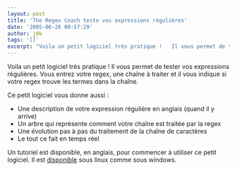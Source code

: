 ```yaml
---
layout: post
title: 'The Regex Coach teste vos expressions régulières'
date: '2005-06-26 09:57:29'
author: j0k
tags: '[]'
excerpt: "Voila un petit logiciel très pratique !   Il vous permet de tester vos expressions régulières. Vous entrez votre regex, une chaîne à traiter et il vous indique si votre regex trouve les termes dans la chaîne."
---
```


Voila un petit logiciel très pratique !   Il vous permet de tester vos expressions régulières. Vous entrez votre regex, une chaîne à traiter et il vous indique si votre regex trouve les termes dans la chaîne.

Ce petit logiciel vous donne aussi :
* Une description de votre expression régulière en anglais (quand il y arrive)
* Un arbre qui représente comment votre chaîne est traitée par la regex
* Une évolution pas à pas du traitement de la chaîne de caractères
* Le tout ce fait en temps réel

Un tutoriel est disponible, en anglais, pour commencer à utiliser ce petit logiciel. Il est [disponible](http://www.weitz.de/regex-coach/) sous linux comme sous windows.
